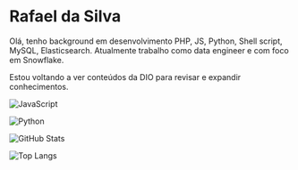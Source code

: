 # Rafael da Silva

Olá, tenho background em desenvolvimento PHP, JS, Python, Shell script, MySQL, Elasticsearch.
Atualmente trabalho como data engineer e com foco em Snowflake.

Estou voltando a ver conteúdos da DIO para revisar e expandir conhecimentos.

![JavaScript](https://img.shields.io/badge/JavaScript-F7DF1E?style=for-the-badge&logo=javascript&logoColor=black)

![Python](https://img.shields.io/badge/python-3670A0?style=for-the-badge&logo=python&logoColor=ffdd54)

![GitHub Stats](https://github-readme-stats.vercel.app/api?username=rsilraf&theme=transparent&bg_color=000&border_color=30A3DC&show_icons=true&icon_color=30A3DC&title_color=E94D5F&text_color=FFF)

![Top Langs](https://github-readme-stats-git-masterrstaa-rickstaa.vercel.app/api/top-langs/?username=rsilraf&layout=compact&bg_color=000&border_color=30A3DC&title_color=E94D5F&text_color=FFF)